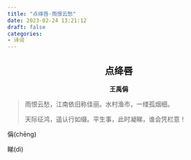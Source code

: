 ```yaml
---
title: "点绛唇·雨恨云愁"
date: 2023-02-24 13:21:12
draft: false
categories:
- 诗词
---
```


## <center>点绛唇</center>
**<center>王禹偁</center>**

> 雨恨云愁，江南依旧称佳丽。水村渔市，一缕孤烟细。
>
> 天际征鸿，遥认行如缀。平生事，此时凝睇，谁会凭栏意！

偁(chēng)

睇(dì)
